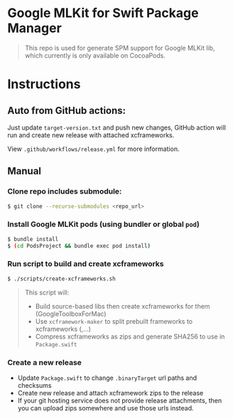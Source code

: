 # Google MLKit for Swift Package Manager

> This repo is used for generate SPM support for Google MLKit lib, which currently is only available on CocoaPods.

# Instructions

## Auto from GitHub actions:
Just update `target-version.txt` and push new changes, GitHub action will run and create new release with attached xcframeworks.

View `.github/workflows/release.yml` for more information.

## Manual

### Clone repo includes submodule:

```sh
$ git clone --recurse-submodules <repo_url>
```

### Install Google MLKit pods (using bundler or global `pod`)

```sh
$ bundle install
$ (cd PodsProject && bundle exec pod install)
```

### Run script to build and create xcframeworks

```sh
$ ./scripts/create-xcframeworks.sh
```

> This script will:
> - Build source-based libs then create xcframeworks for them (GoogleToolboxForMac)
> - Use `xcframework-maker` to split prebuilt frameworks to xcframeworks (,...)
> - Compress xcframeworks as zips and generate SHA256 to use in `Package.swift`

### Create a new release
- Update `Package.swift` to change `.binaryTarget` url paths and checksums
- Create new release and attach xcframework zips to the release
- If your git hosting service does not provide release attachments, then you can upload zips somewhere and use those urls instead.
